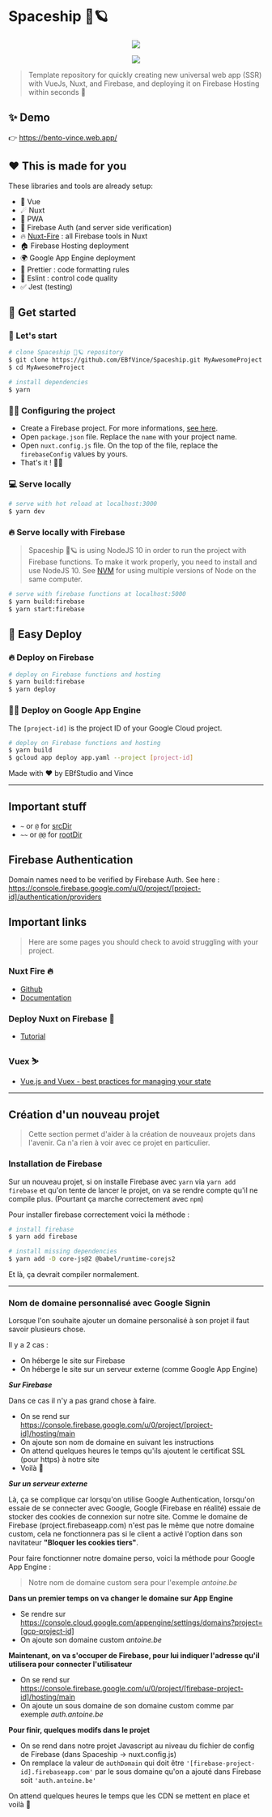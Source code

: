 # Spaceship 🚀🪐

<p align="center">
  <img src="https://firebasestorage.googleapis.com/v0/b/bento-vince.appspot.com/o/spaceshipGithub.png?alt=media&token=eaa4013a-581e-4d68-a6a3-3b0bf66849a0"/>
</p>

<p align="center">
  <a href="https://gitmoji.carloscuesta.me/"><img src="https://img.shields.io/badge/gitmoji-%20😜%20😍-FFDD67.svg?style=flat-square"/></a>
</p>

> Template repository for quickly creating new universal web app (SSR) with VueJs, Nuxt, and Firebase, and deploying it on Firebase Hosting within seconds 🚀

## ✨ Demo

👉 <https://bento-vince.web.app/>

## ❤ This is made for you

These libraries and tools are already setup:

- 🤘 Vue
- ☄ Nuxt
- 📱 PWA
- 👤 Firebase Auth (and server side verification)
- 🔥 [Nuxt-Fire](https://github.com/lupas/nuxt-fire) : all Firebase tools in Nuxt
- 🏠 Firebase Hosting deployment
- 🌍 Google App Engine deployment
- 💄 Prettier : code formatting rules
- 🚨 Eslint : control code quality
- ✅ Jest (testing)

## 🚀 Get started

### 🍺 Let's start

``` bash
# clone Spaceship 🚀🪐 repository
$ git clone https://github.com/EBfVince/Spaceship.git MyAwesomeProject
$ cd MyAwesomeProject

# install dependencies
$ yarn
```

### 👨‍🔧 Configuring the project

- Create a Firebase project. For more informations, [see here](https://firebase.google.com/).
- Open `package.json` file. Replace the `name` with your project name.
- Open `nuxt.config.js` file. On the top of the file, replace the `firebaseConfig` values by yours.
- That's it ! 🎉🍻

### 💻 Serve locally

``` bash
# serve with hot reload at localhost:3000
$ yarn dev
```

### 🔥 Serve locally with Firebase

> Spaceship 🚀🪐 is using NodeJS 10 in order to run the project with Firebase functions. To make it work properly, you need to install and use NodeJS 10. See [NVM](https://github.com/coreybutler/nvm-windows) for using multiple versions of Node on the same computer.

``` bash
# serve with firebase functions at localhost:5000
$ yarn build:firebase
$ yarn start:firebase
```

## 🚀 Easy Deploy

### 🔥 Deploy on Firebase

``` bash
# deploy on Firebase functions and hosting
$ yarn build:firebase
$ yarn deploy
```

### 👩‍🚀 Deploy on Google App Engine

The `[project-id]` is the project ID of your Google Cloud project.

``` bash
# deploy on Firebase functions and hosting
$ yarn build
$ gcloud app deploy app.yaml --project [project-id]
```

Made with ❤ by EBfStudio and Vince

-----

## Important stuff

- `~` or `@` for [srcDir](https://nuxtjs.org/api/configuration-srcdir)
- `~~` or `@@` for [rootDir](https://nuxtjs.org/api/configuration-rootdir)

## Firebase Authentication

Domain names need to be verified by Firebase Auth.
See here : <https://console.firebase.google.com/u/0/project/[project-id]/authentication/providers>

## Important links

> Here are some pages you should check to avoid struggling with your project.

### Nuxt Fire 🔥

- [Github](https://github.com/lupas/nuxt-fire)
- [Documentation](https://nuxtfire.netlify.com/)

### Deploy Nuxt on Firebase 🚀

- [Tutorial](https://dev.to/kiritchoukc/deploy-nuxt-on-firebase-4ad8)

### Vuex ⛷

- [Vue.js and Vuex - best practices for managing your state](https://gist.github.com/DawidMyslak/2b046cca5959427e8fb5c1da45ef7748)

-----

## Création d'un nouveau projet

> Cette section permet d'aider à la création de nouveaux projets dans l'avenir. Ca n'a rien à voir avec ce projet en particulier.

### Installation de Firebase

Sur un nouveau projet, si on installe Firebase avec `yarn` via `yarn add firebase` et qu'on tente de lancer le projet, on va se rendre compte qu'il ne compile plus. (Pourtant ça marche correctement avec `npm`)

Pour installer firebase correctement voici la méthode :

``` bash
# install firebase
$ yarn add firebase

# install missing dependencies
$ yarn add -D core-js@2 @babel/runtime-corejs2
```

Et là, ça devrait compiler normalement.

---

### Nom de domaine personnalisé avec **Google Signin**

Lorsque l'on souhaite ajouter un domaine personalisé à son projet il faut savoir plusieurs chose.

Il y a 2 cas : 
- On héberge le site sur Firebase
- On héberge le site sur un serveur externe (comme Google App Engine)

***Sur Firebase***

Dans ce cas il n'y a pas grand chose à faire.
- On se rend sur https://console.firebase.google.com/u/0/project/[project-id]/hosting/main
- On ajoute son nom de domaine en suivant les instructions
- On attend quelques heures le temps qu'ils ajoutent le certificat SSL (pour https) à notre site
- Voilà 🎉

***Sur un serveur externe***

Là, ça se complique car lorsqu'on utilise Google Authentication, lorsqu'on essaie de se connecter avec Google, Google (Firebase en réalité) essaie de stocker des cookies de connexion sur notre site. Comme le domaine de Firebase (project.firebaseapp.com) n'est pas le même que notre domaine custom, cela ne fonctionnera pas si le client a activé l'option dans son navitateur **"Bloquer les cookies tiers"**.

Pour faire fonctionner notre domaine perso, voici la méthode pour Google App Engine :

> Notre nom de domaine custom sera pour l'exemple *antoine.be* 

**Dans un premier temps on va changer le domaine sur App Engine**
- Se rendre sur https://console.cloud.google.com/appengine/settings/domains?project=[gcp-project-id]
- On ajoute son domaine custom *antoine.be*

**Maintenant, on va s'occuper de Firebase, pour lui indiquer l'adresse qu'il utilisera pour connecter l'utilisateur**
- On se rend sur https://console.firebase.google.com/u/0/project/[firebase-project-id]/hosting/main
- On ajoute un sous domaine de son domaine custom comme par exemple *auth.antoine.be*

**Pour finir, quelques modifs dans le projet**
- On se rend dans notre projet Javascript au niveau du fichier de config de Firebase (dans Spaceship -> nuxt.config.js)
- On remplace la valeur de `authDomain` qui doit être `'[firebase-project-id].firebaseapp.com'` par le sous domaine qu'on a ajouté dans Firebase soit `'auth.antoine.be'`

On attend quelques heures le temps que les CDN se mettent en place et voilà 🎉
